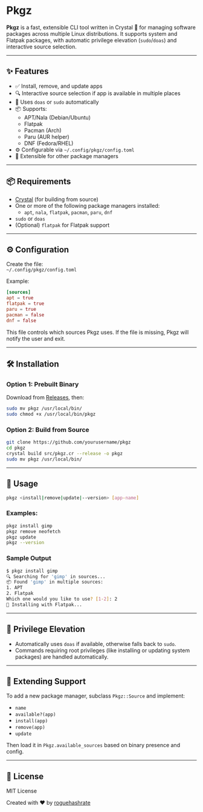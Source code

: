 # Pkgz

**Pkgz** is a fast, extensible CLI tool written in Crystal 💎 for managing software packages across multiple Linux distributions. It supports system and Flatpak packages, with automatic privilege elevation (`sudo`/`doas`) and interactive source selection.

---

## ✨ Features

- ✅ Install, remove, and update apps  
- 🔍 Interactive source selection if app is available in multiple places  
- 🔐 Uses `doas` or `sudo` automatically  
- 📦 Supports:
  - APT/Nala (Debian/Ubuntu)
  - Flatpak
  - Pacman (Arch)
  - Paru (AUR helper)
  - DNF (Fedora/RHEL)
- ⚙️ Configurable via `~/.config/pkgz/config.toml`  
- 🌱 Extensible for other package managers  

---

## 📦 Requirements

- [Crystal](https://crystal-lang.org) (for building from source)
- One or more of the following package managers installed:
  - `apt`, `nala`, `flatpak`, `pacman`, `paru`, `dnf`
- `sudo` or `doas`
- (Optional) `flatpak` for Flatpak support

---

## ⚙️ Configuration

Create the file:  
`~/.config/pkgz/config.toml`

Example:

```toml
[sources]
apt = true
flatpak = true
paru = true
pacman = false
dnf = false
```

This file controls which sources Pkgz uses. If the file is missing, Pkgz will notify the user and exit.

---

## 🛠 Installation

### Option 1: Prebuilt Binary

Download from [Releases](https://github.com/yourusername/pkgz/releases), then:

```bash
sudo mv pkgz /usr/local/bin/
sudo chmod +x /usr/local/bin/pkgz
```

### Option 2: Build from Source

```bash
git clone https://github.com/yourusername/pkgz
cd pkgz
crystal build src/pkgz.cr --release -o pkgz
sudo mv pkgz /usr/local/bin/
```

---

## 🚀 Usage

```bash
pkgz <install|remove|update|--version> [app-name]
```

### Examples:

```bash
pkgz install gimp
pkgz remove neofetch
pkgz update
pkgz --version
```

### Sample Output

```bash
$ pkgz install gimp
🔍 Searching for 'gimp' in sources...
📦 Found 'gimp' in multiple sources:
1. APT
2. Flatpak
Which one would you like to use? [1-2]: 2
🚀 Installing with Flatpak...
```

---

## 🔐 Privilege Elevation

- Automatically uses `doas` if available, otherwise falls back to `sudo`.
- Commands requiring root privileges (like installing or updating system packages) are handled automatically.

---

## 🧩 Extending Support

To add a new package manager, subclass `Pkgz::Source` and implement:

- `name`
- `available?(app)`
- `install(app)`
- `remove(app)`
- `update`

Then load it in `Pkgz.available_sources` based on binary presence and config.

---

## 🪪 License

MIT License

Created with ❤️ by [roguehashrate](https://github.com/roguehashrate)